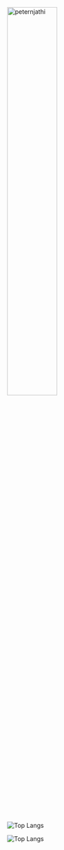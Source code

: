 <img width="48%" src="https://github-readme-stats.vercel.app/api?username=peternjathi&theme=react&hide_border=true&count_private=true&line_height=30&show_icons=true&custom_title=Github%20Stats&border_radius=10&bg_color=0D1117" alt="peternjathi" />

![Top Langs](https://github-readme-stats.vercel.app/api/top-langs/?username=peternjathi&size_weight=0.5&count_weight=0.5)

![Top Langs](https://github-readme-stats.vercel.app/api/top-langs/?username=peternjathi&langs_count=8)

